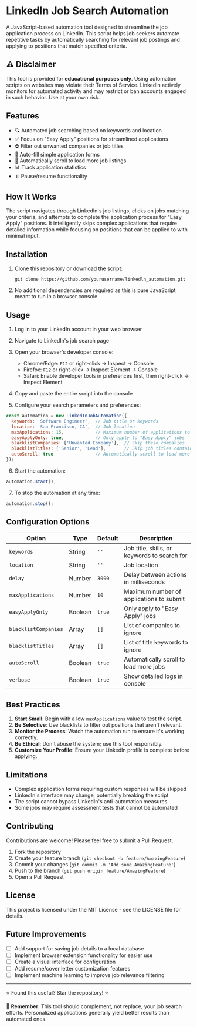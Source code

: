 # LinkedIn Job Search Automation

A JavaScript-based automation tool designed to streamline the job application process on LinkedIn. This script helps job seekers automate repetitive tasks by automatically searching for relevant job postings and applying to positions that match specified criteria.

## ⚠️ Disclaimer

This tool is provided for **educational purposes only**. Using automation scripts on websites may violate their Terms of Service. LinkedIn actively monitors for automated activity and may restrict or ban accounts engaged in such behavior. Use at your own risk.

## Features

- 🔍 Automated job searching based on keywords and location
- ✅ Focus on "Easy Apply" positions for streamlined applications
- ⛔ Filter out unwanted companies or job titles
- 📝 Auto-fill simple application forms
- 🔄 Automatically scroll to load more job listings
- 📊 Track application statistics
- ⏸️ Pause/resume functionality

## How It Works

The script navigates through LinkedIn's job listings, clicks on jobs matching your criteria, and attempts to complete the application process for "Easy Apply" positions. It intelligently skips complex applications that require detailed information while focusing on positions that can be applied to with minimal input.

## Installation

1. Clone this repository or download the script:
   ```
   git clone https://github.com/yourusername/linkedln_automation.git
   ```

2. No additional dependencies are required as this is pure JavaScript meant to run in a browser console.

## Usage

1. Log in to your LinkedIn account in your web browser
2. Navigate to LinkedIn's job search page
3. Open your browser's developer console:
   - Chrome/Edge: `F12` or right-click → Inspect → Console
   - Firefox: `F12` or right-click → Inspect Element → Console
   - Safari: Enable developer tools in preferences first, then right-click → Inspect Element

4. Copy and paste the entire script into the console
5. Configure your search parameters and preferences:

```javascript
const automation = new LinkedInJobAutomation({
  keywords: 'Software Engineer',  // Job title or keywords
  location: 'San Francisco, CA',  // Job location
  maxApplications: 15,            // Maximum number of applications to submit
  easyApplyOnly: true,            // Only apply to "Easy Apply" jobs
  blacklistCompanies: ['Unwanted Company'],  // Skip these companies
  blacklistTitles: ['Senior', 'Lead'],       // Skip job titles containing these words
  autoScroll: true                // Automatically scroll to load more jobs
});
```

6. Start the automation:
```javascript
automation.start();
```

7. To stop the automation at any time:
```javascript
automation.stop();
```

## Configuration Options

| Option | Type | Default | Description |
|--------|------|---------|-------------|
| `keywords` | String | `''` | Job title, skills, or keywords to search for |
| `location` | String | `''` | Job location |
| `delay` | Number | `3000` | Delay between actions in milliseconds |
| `maxApplications` | Number | `10` | Maximum number of applications to submit |
| `easyApplyOnly` | Boolean | `true` | Only apply to "Easy Apply" jobs |
| `blacklistCompanies` | Array | `[]` | List of companies to ignore |
| `blacklistTitles` | Array | `[]` | List of title keywords to ignore |
| `autoScroll` | Boolean | `true` | Automatically scroll to load more jobs |
| `verbose` | Boolean | `true` | Show detailed logs in console |

## Best Practices

1. **Start Small**: Begin with a low `maxApplications` value to test the script.
2. **Be Selective**: Use blacklists to filter out positions that aren't relevant.
3. **Monitor the Process**: Watch the automation run to ensure it's working correctly.
4. **Be Ethical**: Don't abuse the system; use this tool responsibly.
5. **Customize Your Profile**: Ensure your LinkedIn profile is complete before applying.

## Limitations

- Complex application forms requiring custom responses will be skipped
- LinkedIn's interface may change, potentially breaking the script
- The script cannot bypass LinkedIn's anti-automation measures
- Some jobs may require assessment tests that cannot be automated

## Contributing

Contributions are welcome! Please feel free to submit a Pull Request.

1. Fork the repository
2. Create your feature branch (`git checkout -b feature/AmazingFeature`)
3. Commit your changes (`git commit -m 'Add some AmazingFeature'`)
4. Push to the branch (`git push origin feature/AmazingFeature`)
5. Open a Pull Request

## License

This project is licensed under the MIT License - see the LICENSE file for details.

## Future Improvements

- [ ] Add support for saving job details to a local database
- [ ] Implement browser extension functionality for easier use
- [ ] Create a visual interface for configuration
- [ ] Add resume/cover letter customization features
- [ ] Implement machine learning to improve job relevance filtering

---

⭐ Found this useful? Star the repository! ⭐

📢 **Remember**: This tool should complement, not replace, your job search efforts. Personalized applications generally yield better results than automated ones.
